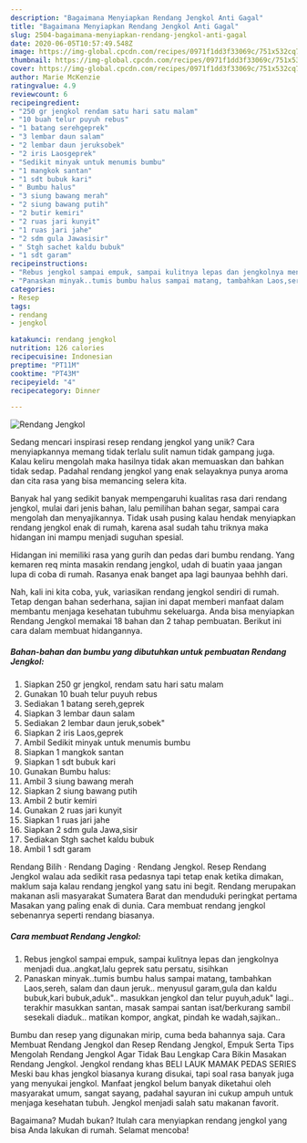 ```yaml
---
description: "Bagaimana Menyiapkan Rendang Jengkol Anti Gagal"
title: "Bagaimana Menyiapkan Rendang Jengkol Anti Gagal"
slug: 2504-bagaimana-menyiapkan-rendang-jengkol-anti-gagal
date: 2020-06-05T10:57:49.548Z
image: https://img-global.cpcdn.com/recipes/0971f1dd3f33069c/751x532cq70/rendang-jengkol-foto-resep-utama.jpg
thumbnail: https://img-global.cpcdn.com/recipes/0971f1dd3f33069c/751x532cq70/rendang-jengkol-foto-resep-utama.jpg
cover: https://img-global.cpcdn.com/recipes/0971f1dd3f33069c/751x532cq70/rendang-jengkol-foto-resep-utama.jpg
author: Marie McKenzie
ratingvalue: 4.9
reviewcount: 6
recipeingredient:
- "250 gr jengkol rendam satu hari satu malam"
- "10 buah telur puyuh rebus"
- "1 batang serehgeprek"
- "3 lembar daun salam"
- "2 lembar daun jeruksobek"
- "2 iris Laosgeprek"
- "Sedikit minyak untuk menumis bumbu"
- "1 mangkok santan"
- "1 sdt bubuk kari"
- " Bumbu halus"
- "3 siung bawang merah"
- "2 siung bawang putih"
- "2 butir kemiri"
- "2 ruas jari kunyit"
- "1 ruas jari jahe"
- "2 sdm gula Jawasisir"
- " Stgh sachet kaldu bubuk"
- "1 sdt garam"
recipeinstructions:
- "Rebus jengkol sampai empuk, sampai kulitnya lepas dan jengkolnya menjadi dua..angkat,lalu geprek satu persatu, sisihkan"
- "Panaskan minyak..tumis bumbu halus sampai matang, tambahkan Laos,sereh, salam dan daun jeruk.. menyusul garam,gula dan kaldu bubuk,kari bubuk,aduk&#34;.. masukkan jengkol dan telur puyuh,aduk&#34; lagi.. terakhir masukkan santan, masak sampai santan isat/berkurang sambil sesekali diaduk.. matikan kompor, angkat, pindah ke wadah,sajikan.."
categories:
- Resep
tags:
- rendang
- jengkol

katakunci: rendang jengkol 
nutrition: 126 calories
recipecuisine: Indonesian
preptime: "PT11M"
cooktime: "PT43M"
recipeyield: "4"
recipecategory: Dinner

---
```



![Rendang Jengkol](https://img-global.cpcdn.com/recipes/0971f1dd3f33069c/751x532cq70/rendang-jengkol-foto-resep-utama.jpg)

Sedang mencari inspirasi resep rendang jengkol yang unik? Cara menyiapkannya memang tidak terlalu sulit namun tidak gampang juga. Kalau keliru mengolah maka hasilnya tidak akan memuaskan dan bahkan tidak sedap. Padahal rendang jengkol yang enak selayaknya punya aroma dan cita rasa yang bisa memancing selera kita.

Banyak hal yang sedikit banyak mempengaruhi kualitas rasa dari rendang jengkol, mulai dari jenis bahan, lalu pemilihan bahan segar, sampai cara mengolah dan menyajikannya. Tidak usah pusing kalau hendak menyiapkan rendang jengkol enak di rumah, karena asal sudah tahu triknya maka hidangan ini mampu menjadi suguhan spesial.

Hidangan ini memiliki rasa yang gurih dan pedas dari bumbu rendang. Yang kemaren req minta masakin rendang jengkol, udah di buatin yaaa jangan lupa di coba di rumah. Rasanya enak banget apa lagi baunyaa behhh dari.


Nah, kali ini kita coba, yuk, variasikan rendang jengkol sendiri di rumah. Tetap dengan bahan sederhana, sajian ini dapat memberi manfaat dalam membantu menjaga kesehatan tubuhmu sekeluarga. Anda bisa menyiapkan Rendang Jengkol memakai 18 bahan dan 2 tahap pembuatan. Berikut ini cara dalam membuat hidangannya.

<!--inarticleads1-->

##### Bahan-bahan dan bumbu yang dibutuhkan untuk pembuatan Rendang Jengkol:

1. Siapkan 250 gr jengkol, rendam satu hari satu malam
1. Gunakan 10 buah telur puyuh rebus
1. Sediakan 1 batang sereh,geprek
1. Siapkan 3 lembar daun salam
1. Sediakan 2 lembar daun jeruk,sobek&#34;
1. Siapkan 2 iris Laos,geprek
1. Ambil Sedikit minyak untuk menumis bumbu
1. Siapkan 1 mangkok santan
1. Siapkan 1 sdt bubuk kari
1. Gunakan  Bumbu halus:
1. Ambil 3 siung bawang merah
1. Siapkan 2 siung bawang putih
1. Ambil 2 butir kemiri
1. Gunakan 2 ruas jari kunyit
1. Siapkan 1 ruas jari jahe
1. Siapkan 2 sdm gula Jawa,sisir
1. Sediakan  Stgh sachet kaldu bubuk
1. Ambil 1 sdt garam


Rendang Bilih · Rendang Daging · Rendang Jengkol. Resep Rendang Jengkol walau ada sedikit rasa pedasnya tapi tetap enak ketika dimakan, maklum saja kalau rendang jengkol yang satu ini begit. Rendang merupakan makanan asli masyarakat Sumatera Barat dan menduduki peringkat pertama Masakan yang paling enak di dunia. Cara membuat rendang jengkol sebenanrya seperti rendang biasanya. 

<!--inarticleads2-->

##### Cara membuat Rendang Jengkol:

1. Rebus jengkol sampai empuk, sampai kulitnya lepas dan jengkolnya menjadi dua..angkat,lalu geprek satu persatu, sisihkan
1. Panaskan minyak..tumis bumbu halus sampai matang, tambahkan Laos,sereh, salam dan daun jeruk.. menyusul garam,gula dan kaldu bubuk,kari bubuk,aduk&#34;.. masukkan jengkol dan telur puyuh,aduk&#34; lagi.. terakhir masukkan santan, masak sampai santan isat/berkurang sambil sesekali diaduk.. matikan kompor, angkat, pindah ke wadah,sajikan..


Bumbu dan resep yang digunakan mirip, cuma beda bahannya saja. Cara Membuat Rendang Jengkol dan Resep Rendang Jengkol, Empuk Serta Tips Mengolah Rendang Jengkol Agar Tidak Bau Lengkap Cara Bikin Masakan Rendang Jengkol. Jengkol rendang khas BELI LAUK MAMAK PEDAS SERIES Meski bau khas jengkol biasanya kurang disukai, tapi soal rasa banyak juga yang menyukai jengkol. Manfaat jengkol belum banyak diketahui oleh masyarakat umum, sangat sayang, padahal sayuran ini cukup ampuh untuk menjaga kesehatan tubuh. Jengkol menjadi salah satu makanan favorit. 

Bagaimana? Mudah bukan? Itulah cara menyiapkan rendang jengkol yang bisa Anda lakukan di rumah. Selamat mencoba!
